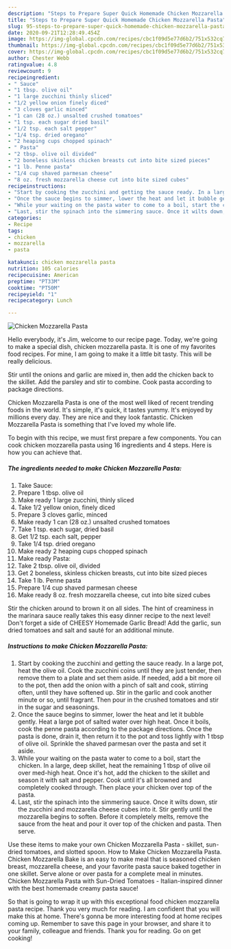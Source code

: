 ```yaml
---
description: "Steps to Prepare Super Quick Homemade Chicken Mozzarella Pasta"
title: "Steps to Prepare Super Quick Homemade Chicken Mozzarella Pasta"
slug: 95-steps-to-prepare-super-quick-homemade-chicken-mozzarella-pasta
date: 2020-09-21T12:28:49.454Z
image: https://img-global.cpcdn.com/recipes/cbc1f09d5e77d6b2/751x532cq70/chicken-mozzarella-pasta-recipe-main-photo.jpg
thumbnail: https://img-global.cpcdn.com/recipes/cbc1f09d5e77d6b2/751x532cq70/chicken-mozzarella-pasta-recipe-main-photo.jpg
cover: https://img-global.cpcdn.com/recipes/cbc1f09d5e77d6b2/751x532cq70/chicken-mozzarella-pasta-recipe-main-photo.jpg
author: Chester Webb
ratingvalue: 4.8
reviewcount: 9
recipeingredient:
- " Sauce"
- "1 tbsp. olive oil"
- "1 large zucchini thinly sliced"
- "1/2 yellow onion finely diced"
- "3 cloves garlic minced"
- "1 can (28 oz.) unsalted crushed tomatoes"
- "1 tsp. each sugar dried basil"
- "1/2 tsp. each salt pepper"
- "1/4 tsp. dried oregano"
- "2 heaping cups chopped spinach"
- " Pasta"
- "2 tbsp. olive oil divided"
- "2 boneless skinless chicken breasts cut into bite sized pieces"
- "1 lb. Penne pasta"
- "1/4 cup shaved parmesan cheese"
- "8 oz. fresh mozzarella cheese cut into bite sized cubes"
recipeinstructions:
- "Start by cooking the zucchini and getting the sauce ready. In a large pot, heat the olive oil. Cook the zucchini coins until they are just tender, then remove them to a plate and set them aside. If needed, add a bit more oil to the pot, then add the onion with a pinch of salt and cook, stirring often, until they have softened up. Stir in the garlic and cook another minute or so, until fragrant. Then pour in the crushed tomatoes and stir in the sugar and seasonings."
- "Once the sauce begins to simmer, lower the heat and let it bubble gently. Heat a large pot of salted water over high heat. Once it boils, cook the penne pasta according to the package directions. Once the pasta is done, drain it, then return it to the pot and toss lightly with 1 tbsp of olive oil. Sprinkle the shaved parmesan over the pasta and set it aside."
- "While your waiting on the pasta water to come to a boil, start the chicken. In a large, deep skillet, heat the remaining 1 tbsp of olive oil over med-high heat. Once it&#39;s hot, add the chicken to the skillet and season it with salt and pepper. Cook until it&#39;s all browned and completely cooked through. Then place your chicken over top of the pasta."
- "Last, stir the spinach into the simmering sauce. Once it wilts down, stir the zucchini and mozzarella cheese cubes into it. Stir gently until the mozzarella begins to soften. Before it completely melts, remove the sauce from the heat and pour it over top of the chicken and pasta. Then serve."
categories:
- Recipe
tags:
- chicken
- mozzarella
- pasta

katakunci: chicken mozzarella pasta 
nutrition: 105 calories
recipecuisine: American
preptime: "PT33M"
cooktime: "PT50M"
recipeyield: "1"
recipecategory: Lunch

---
```



![Chicken Mozzarella Pasta](https://img-global.cpcdn.com/recipes/cbc1f09d5e77d6b2/751x532cq70/chicken-mozzarella-pasta-recipe-main-photo.jpg)

Hello everybody, it's Jim, welcome to our recipe page. Today, we're going to make a special dish, chicken mozzarella pasta. It is one of my favorites food recipes. For mine, I am going to make it a little bit tasty. This will be really delicious.

Stir until the onions and garlic are mixed in, then add the chicken back to the skillet. Add the parsley and stir to combine. Cook pasta according to package directions.

Chicken Mozzarella Pasta is one of the most well liked of recent trending foods in the world. It's simple, it's quick, it tastes yummy. It's enjoyed by millions every day. They are nice and they look fantastic. Chicken Mozzarella Pasta is something that I've loved my whole life.


To begin with this recipe, we must first prepare a few components. You can cook chicken mozzarella pasta using 16 ingredients and 4 steps. Here is how you can achieve that.

<!--inarticleads1-->

##### The ingredients needed to make Chicken Mozzarella Pasta:

1. Take  Sauce:
1. Prepare 1 tbsp. olive oil
1. Make ready 1 large zucchini, thinly sliced
1. Take 1/2 yellow onion, finely diced
1. Prepare 3 cloves garlic, minced
1. Make ready 1 can (28 oz.) unsalted crushed tomatoes
1. Take 1 tsp. each sugar, dried basil
1. Get 1/2 tsp. each salt, pepper
1. Take 1/4 tsp. dried oregano
1. Make ready 2 heaping cups chopped spinach
1. Make ready  Pasta:
1. Take 2 tbsp. olive oil, divided
1. Get 2 boneless, skinless chicken breasts, cut into bite sized pieces
1. Take 1 lb. Penne pasta
1. Prepare 1/4 cup shaved parmesan cheese
1. Make ready 8 oz. fresh mozzarella cheese, cut into bite sized cubes


Stir the chicken around to brown it on all sides. The hint of creaminess in the marinara sauce really takes this easy dinner recipe to the next level! Don&#39;t forget a side of CHEESY Homemade Garlic Bread! Add the garlic, sun dried tomatoes and salt and sauté for an additional minute. 

<!--inarticleads2-->

##### Instructions to make Chicken Mozzarella Pasta:

1. Start by cooking the zucchini and getting the sauce ready. In a large pot, heat the olive oil. Cook the zucchini coins until they are just tender, then remove them to a plate and set them aside. If needed, add a bit more oil to the pot, then add the onion with a pinch of salt and cook, stirring often, until they have softened up. Stir in the garlic and cook another minute or so, until fragrant. Then pour in the crushed tomatoes and stir in the sugar and seasonings.
1. Once the sauce begins to simmer, lower the heat and let it bubble gently. Heat a large pot of salted water over high heat. Once it boils, cook the penne pasta according to the package directions. Once the pasta is done, drain it, then return it to the pot and toss lightly with 1 tbsp of olive oil. Sprinkle the shaved parmesan over the pasta and set it aside.
1. While your waiting on the pasta water to come to a boil, start the chicken. In a large, deep skillet, heat the remaining 1 tbsp of olive oil over med-high heat. Once it&#39;s hot, add the chicken to the skillet and season it with salt and pepper. Cook until it&#39;s all browned and completely cooked through. Then place your chicken over top of the pasta.
1. Last, stir the spinach into the simmering sauce. Once it wilts down, stir the zucchini and mozzarella cheese cubes into it. Stir gently until the mozzarella begins to soften. Before it completely melts, remove the sauce from the heat and pour it over top of the chicken and pasta. Then serve.


Use these items to make your own Chicken Mozzarella Pasta - skillet, sun-dried tomatoes, and slotted spoon. How to Make Chicken Mozzarella Pasta. Chicken Mozzarella Bake is an easy to make meal that is seasoned chicken breast, mozzarella cheese, and your favorite pasta sauce baked together in one skillet. Serve alone or over pasta for a complete meal in minutes. Chicken Mozzarella Pasta with Sun-Dried Tomatoes - Italian-inspired dinner with the best homemade creamy pasta sauce! 

So that is going to wrap it up with this exceptional food chicken mozzarella pasta recipe. Thank you very much for reading. I am confident that you will make this at home. There's gonna be more interesting food at home recipes coming up. Remember to save this page in your browser, and share it to your family, colleague and friends. Thank you for reading. Go on get cooking!
